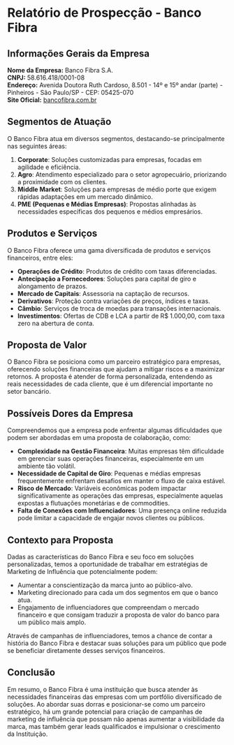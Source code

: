 # Relatório de Prospecção - Banco Fibra

## Informações Gerais da Empresa

**Nome da Empresa:** Banco Fibra S.A.  
**CNPJ:** 58.616.418/0001-08  
**Endereço:** Avenida Doutora Ruth Cardoso, 8.501 - 14º e 15º andar (parte) - Pinheiros - São Paulo/SP - CEP: 05425-070  
**Site Oficial:** [bancofibra.com.br](https://bancofibra.com.br)  

## Segmentos de Atuação

O Banco Fibra atua em diversos segmentos, destacando-se principalmente nas seguintes áreas:

1. **Corporate**: Soluções customizadas para empresas, focadas em agilidade e eficiência.
2. **Agro**: Atendimento especializado para o setor agropecuário, priorizando a proximidade com os clientes.
3. **Middle Market**: Soluções para empresas de médio porte que exigem rápidas adaptações em um mercado dinâmico.
4. **PME (Pequenas e Médias Empresas)**: Propostas alinhadas às necessidades específicas dos pequenos e médios empresários.

## Produtos e Serviços

O Banco Fibra oferece uma gama diversificada de produtos e serviços financeiros, entre eles:

- **Operações de Crédito**: Produtos de crédito com taxas diferenciadas.
- **Antecipação a Fornecedores**: Soluções para capital de giro e alongamento de prazos.
- **Mercado de Capitais**: Assessoria na captação de recursos.
- **Derivativos**: Proteção contra variações de preços, índices e taxas.
- **Câmbio**: Serviços de troca de moedas para transações internacionais.
- **Investimentos**: Ofertas de CDB e LCA a partir de R$ 1.000,00, com taxa zero na abertura de conta.

## Proposta de Valor

O Banco Fibra se posiciona como um parceiro estratégico para empresas, oferecendo soluções financeiras que ajudam a mitigar riscos e a maximizar retornos. A proposta é atender de forma personalizada, entendendo as reais necessidades de cada cliente, que é um diferencial importante no setor bancário.

## Possíveis Dores da Empresa

Compreendemos que a empresa pode enfrentar algumas dificuldades que podem ser abordadas em uma proposta de colaboração, como:

- **Complexidade na Gestão Financeira**: Muitas empresas têm dificuldade em gerenciar suas operações financeiras, especialmente em um ambiente tão volátil.
- **Necessidade de Capital de Giro**: Pequenas e médias empresas frequentemente enfrentam desafios em manter o fluxo de caixa estável.
- **Risco de Mercado**: Variáveis econômicas podem impactar significativamente as operações das empresas, especialmente aquelas expostas a flutuações monetárias e de commodities.
- **Falta de Conexões com Influenciadores**: Uma presença online reduzida pode limitar a capacidade de engajar novos clientes ou públicos.

## Contexto para Proposta

Dadas as características do Banco Fibra e seu foco em soluções personalizadas, temos a oportunidade de trabalhar em estratégias de Marketing de Influência que potencialmente podem:

- Aumentar a conscientização da marca junto ao público-alvo.
- Marketing direcionado para cada um dos segmentos em que o banco atua.
- Engajamento de influenciadores que compreendam o mercado financeiro e que consigam traduzir a proposta de valor do banco para um público mais amplo.

Através de campanhas de influenciadores, temos a chance de contar a história do Banco Fibra e destacar suas soluções para um público que pode se beneficiar diretamente desses serviços financeiros.

## Conclusão

Em resumo, o Banco Fibra é uma instituição que busca atender às necessidades financeiras das empresas com um portfólio diversificado de soluções. Ao abordar suas dorras e posicionar-se como um parceiro estratégico, há um grande potencial para criação de campanhas de marketing de influência que possam não apenas aumentar a visibilidade da marca, mas também gerar leads qualificados e impulsionar o crescimento da Instituição.
